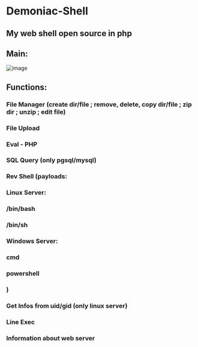 # Demoniac-Shell
## My web shell open source in php

## Main:
![image](https://user-images.githubusercontent.com/77762068/131859851-e7e060ed-9e68-44b2-86db-158eca64418e.png)

## Functions:
### File Manager (create dir/file ; remove, delete, copy dir/file ; zip dir ; unzip ; edit file)
### File Upload
### Eval - PHP
### SQL Query (only pgsql/mysql)
### Rev Shell (payloads:
###   Linux Server:
###    /bin/bash
###    /bin/sh
###   Windows Server:
###    cmd
###    powershell
### )
### Get Infos from uid/gid (only linux server)
### Line Exec
### Information about web server
